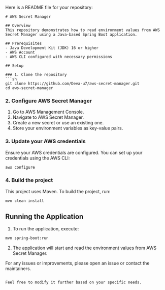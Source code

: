 Here is a README file for your repository:

```
# AWS Secret Manager

## Overview
This repository demonstrates how to read environment values from AWS Secret Manager using a Java-based Spring Boot application.

## Prerequisites
- Java Development Kit (JDK) 16 or higher
- AWS Account
- AWS CLI configured with necessary permissions

## Setup

### 1. Clone the repository
```sh
git clone https://github.com/Deva-u7/aws-secret-manager.git
cd aws-secret-manager
```

### 2. Configure AWS Secret Manager
1. Go to AWS Management Console.
2. Navigate to AWS Secret Manager.
3. Create a new secret or use an existing one.
4. Store your environment variables as key-value pairs.

### 3. Update your AWS credentials
Ensure your AWS credentials are configured. You can set up your credentials using the AWS CLI:
```sh
aws configure
```

### 4. Build the project
This project uses Maven. To build the project, run:
```sh
mvn clean install
```

## Running the Application
1. To run the application, execute:
```sh
mvn spring-boot:run
```
2. The application will start and read the environment values from AWS Secret Manager.

For any issues or improvements, please open an issue or contact the maintainers.
```

Feel free to modify it further based on your specific needs.
